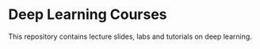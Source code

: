 # Deep Learning Courses
This repository contains lecture slides, labs and tutorials on deep learning.
